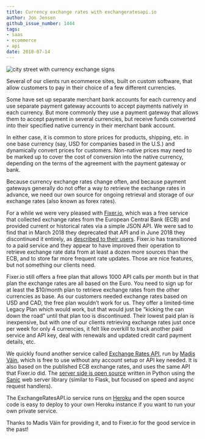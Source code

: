 ```yaml
---
title: Currency exchange rates with exchangeratesapi.io
author: Jon Jensen
github_issue_number: 1444
tags:
- saas
- ecommerce
- api
date: 2018-07-14
---
```


<img src="/blog/2018/07/currency-rates-exchangeratesapi-io/38037392525_3501fee918_o-sm.jpg" alt="city street with currency exchange signs" />

Several of our clients run ecommerce sites, built on custom software, that allow customers to pay in their choice of a few different currencies.

Some have set up separate merchant bank accounts for each currency and use separate payment gateway accounts to accept payments natively in each currency. But more commonly they use a payment gateway that allows them to accept payment in several currencies, but receive funds converted into their specified native currency in their merchant bank account.

In either case, it is common to store prices for products, shipping, etc. in one base currency (say, USD for companies based in the U.S.) and dynamically convert prices for customers. Non-native prices may need to be marked up to cover the cost of conversion into the native currency, depending on the terms of the agreement with the payment gateway or bank.

Because currency exchange rates change often, and because payment gateways generally do not offer a way to retrieve the exchange rates in advance, we need our own source for ongoing retrieval and storage of our exchange rates (also known as forex rates).

For a while we were very pleased with [Fixer.io](https://fixer.io/), which was a free service that collected exchange rates from the European Central Bank (ECB) and provided current or historical rates via a simple JSON API. We were sad to find that in March 2018 they deprecated that API and in June 2018 they discontinued it entirely, as [described to their users](https://github.com/fixerAPI/fixer#readme). Fixer.io has transitioned to a paid service and they appear to have improved their operation to retrieve exchange rate data from at least a dozen more sources than the ECB, and to store far more frequent rate updates. Those are nice features, but not something our clients need.

Fixer.io still offers a free plan that allows 1000 API calls per month but in that plan the exchange rates are all based on the Euro. You need to sign up for at least the $10/month plan to retrieve exchange rates from the other currencies as base. As our customers needed exchange rates based on USD and CAD, the free plan wouldn’t work for us. They offer a limited-time Legacy Plan which would work, but that would just be “kicking the can down the road” until that plan too is discontinued. Their lowest paid plan is inexpensive, but with one of our clients retrieving exchange rates just once per week for only 4 currencies, it felt like overkill to track another paid service and API key, deal with renewals and updated credit card payment details, etc.

We quickly found another service called [Exchange Rates API](https://exchangeratesapi.io/), run by [Madis Väin](https://github.com/madisvain), which is free to use without any account setup or API key needed. It is also based on the published ECB exchange rates, and uses the same API that Fixer.io did. The [server side is open source](https://github.com/madisvain/exchangeratesapi) written in Python using the [Sanic](https://github.com/channelcat/sanic) web server library (similar to Flask, but focused on speed and async request handlers).

The ExchangeRatesAPI.io service runs on [Heroku](https://www.heroku.com/) and the open source code is easy to deploy to your own Heroku instance if you want to run your own private service.

Thanks to Madis Väin for providing it, and to Fixer.io for the good service in the past!
